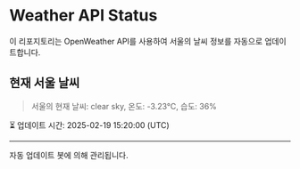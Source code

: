 
# Weather API Status

이 리포지토리는 OpenWeather API를 사용하여 서울의 날씨 정보를 자동으로 업데이트합니다.

## 현재 서울 날씨
> 서울의 현재 날씨: clear sky, 온도: -3.23°C, 습도: 36%

⏳ 업데이트 시간: 2025-02-19 15:20:00 (UTC)

---
자동 업데이트 봇에 의해 관리됩니다.
